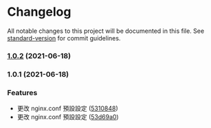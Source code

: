 # Changelog

All notable changes to this project will be documented in this file. See [standard-version](https://github.com/conventional-changelog/standard-version) for commit guidelines.

### [1.0.2](https://github.com/imagine10255/imdock-nginx/compare/v1.0.1...v1.0.2) (2021-06-18)

### 1.0.1 (2021-06-18)


### Features

* 更改 nginx.conf 預設設定 ([5310848](https://github.com/imagine10255/imdock-nginx/commit/5310848f0564442a2afcd158764e6edfb943b094))
* 更改 nginx.conf 預設設定 ([53d69a0](https://github.com/imagine10255/imdock-nginx/commit/53d69a0f5f4cc9eb5a1b76340458141a7fd2cf1c))
